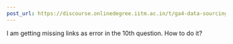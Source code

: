 ```yaml
---
post_url: https://discourse.onlinedegree.iitm.ac.in/t/ga4-data-sourcing-discussion-thread-tds-jan-2025/165959/230
---
```

I am getting missing links as error in the 10th question. How to do it?